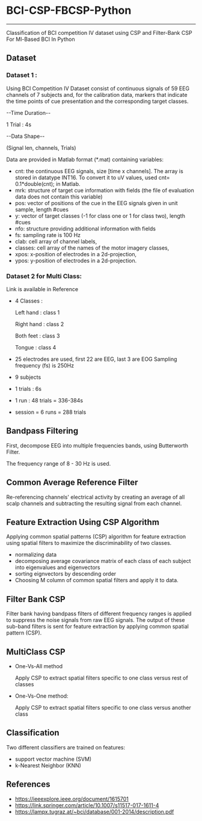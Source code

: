 # BCI-CSP-FBCSP-Python

---

Classification of BCI competition IV dataset using CSP and Filter-Bank CSP For Ml-Based BCI In Python


## Dataset
### Dataset 1 :

Using BCI Competition IV Dataset consist of continuous signals of 59 EEG channels of 7 subjects and, for the calibration data, markers that indicate the time points of cue presentation and the corresponding target classes.

--Time Duration-- 

1 Trial : 4s

--Data Shape--

(Signal len, channels, Trials)


Data are provided in Matlab format (*.mat) containing variables:

- cnt: the continuous EEG signals, size [time x channels]. The array is stored in datatype INT16. To convert it to uV values, used cnt= 0.1*double(cnt); in Matlab.
- mrk: structure of target cue information with fields (the file of evaluation data does not contain this variable)   
- pos: vector of positions of the cue in the EEG signals given in unit sample, length #cues 
- y: vector of target classes
 (-1 for class one or 1 for class two), length #cues
- nfo: structure providing additional information with fields   
- fs: sampling rate is 100 Hz   
- clab: cell array of channel labels,  
- classes: cell array of the names of the motor imagery classes,  
- xpos: x-position of electrodes in a 2d-projection,
- ypos: y-position of electrodes in a 2d-projection.


### Dataset 2 for Multi Class:
Link is available in Reference

- 4 Classes : 

    Left hand : class 1

    Right hand : class 2

    Both feet : class 3

    Tongue : class 4

- 25 electrodes are used, first 22 are EEG, last 3 are EOG
Sampling frequency (fs) is 250Hz
- 9 subjects
- 1 trials : 6s
- 1 run : 48 trials = 336-384s
-  session = 6 runs = 288 trials


## Bandpass Filtering

First, decompose EEG into multiple frequencies bands, using Butterworth Filter.

The frequency range of 8 - 30 Hz is used.

## Common Average Reference Filter

Re-referencing channels' electrical activity by creating an average of all scalp channels and subtracting the resulting signal from each channel.


## Feature Extraction Using CSP Algorithm 

Applying common spatial patterns (CSP) algorithm for feature extraction using spatial filters to maximize the discriminability of two classes.

- normalizing data 
- decomposing average covariance matrix of each class of each subject into 
eigenvalues and eigenvectors 
- sorting eignvectors by descending order
- Choosing M column of common spatial filters and apply it to data.

## Filter Bank CSP
Filter bank having bandpass filters of different  frequency ranges is applied to suppress the noise signals from raw EEG signals. The output of these sub-band filters is sent for feature extraction by applying common spatial pattern (CSP).


## MultiClass CSP
- One-Vs-All method
 
    Apply CSP to extract spatial filters specific to one class versus rest of classes

- One-Vs-One method:

    Apply CSP to extract spatial filters specific to one class versus another class

## Classification
 Two different classifiers are trained on features:
 -  support vector machine (SVM)
 - k-Nearest Neighbor (KNN)

## References

- https://ieeexplore.ieee.org/document/1615701
- https://link.springer.com/article/10.1007/s11517-017-1611-4
- https://lampx.tugraz.at/~bci/database/001-2014/description.pdf
